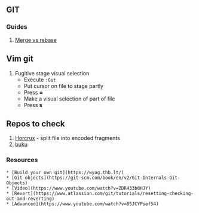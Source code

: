 ## GIT

### Guides
1. [Merge vs rebase](MergeRebase)

## Vim git
1. Fugitive stage visual selection
    *  Execute `:Git`
	*  Put cursor on file to stage partly
	*  Press **=**
	*  Make a visual selection of part of file
	*  Press **s**

## Repos to check
1. [Horcrux](https://github.com/jesseduffield/horcrux) - split file into encoded fragments
2. [buku](https://github.com/jarun/buku)

### Resources
    * [Build your own git](https://wyag.thb.lt/)
	* [Git objects](https://git-scm.com/book/en/v2/Git-Internals-Git-Objects)
	* [Video](https://www.youtube.com/watch?v=ZDR433b0HJY)
	* [Revert](https://www.atlassian.com/git/tutorials/resetting-checking-out-and-reverting)
	* [Advanced](https://www.youtube.com/watch?v=0SJCYPsef54)
